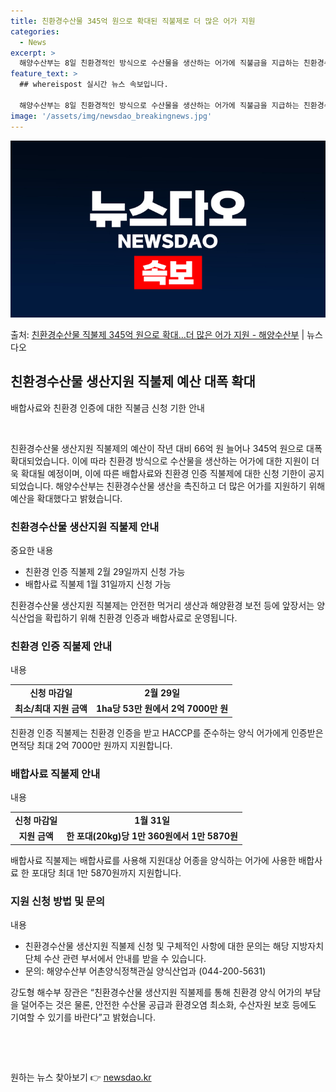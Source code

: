 ```yaml
---
title: 친환경수산물 345억 원으로 확대된 직불제로 더 많은 어가 지원
categories:
  - News
excerpt: >
  해양수산부는 8일 친환경적인 방식으로 수산물을 생산하는 어가에 직불금을 지급하는 친환경수산물 생산지원 직불제…
feature_text: >
  ## whereispost 실시간 뉴스 속보입니다.

  해양수산부는 8일 친환경적인 방식으로 수산물을 생산하는 어가에 직불금을 지급하는 친환경수산물 생산지원 직불제…
image: '/assets/img/newsdao_breakingnews.jpg'
---
```


![뉴스다오 속보](/assets/img/newsdao_breakingnews.jpg)

<p>출처: <a href="https://newsdao.kr/2947" rel="dofollow">친환경수산물 직불제 345억 원으로 확대…더 많은 어가 지원 - 해양수산부</a> | 뉴스다오</p>

<h2 data-ke-size="size26">친환경수산물 생산지원 직불제 예산 대폭 확대</h2>
배합사료와 친환경 인증에 대한 직불금 신청 기한 안내
<p data-ke-size="size16">&nbsp;</p>

친환경수산물 생산지원 직불제의 예산이 작년 대비 66억 원 늘어나 345억 원으로 대폭 확대되었습니다. 이에 따라 친환경 방식으로 수산물을 생산하는 어가에 대한 지원이 더욱 확대될 예정이며, 이에 따른 배합사료와 친환경 인증 직불제에 대한 신청 기한이 공지되었습니다. 해양수산부는 친환경수산물 생산을 촉진하고 더 많은 어가를 지원하기 위해 예산을 확대했다고 밝혔습니다.

<h3>친환경수산물 생산지원 직불제 안내</h3>
중요한 내용
<ul>
  <li>친환경 인증 직불제 2월 29일까지 신청 가능</li>
  <li>배합사료 직불제 1월 31일까지 신청 가능</li>
</ul>
<p data-ke-size="size16">친환경수산물 생산지원 직불제는 안전한 먹거리 생산과 해양환경 보전 등에 앞장서는 양식산업을 확립하기 위해 친환경 인증과 배합사료로 운영됩니다.</p>

<h3>친환경 인증 직불제 안내</h3>
내용
<table>
  <tr>
    <td style="text-align: center; height: 17px;"><b>신청 마감일</b></td>
    <td style="text-align: center; height: 17px;"><b>2월 29일</b></td>
  </tr>
  <tr>
    <td style="text-align: center; height: 17px;"><b>최소/최대 지원 금액</b></td>
    <td style="text-align: center; height: 17px;"><b>1ha당 53만 원에서 2억 7000만 원</b></td>
  </tr>
</table>
<p data-ke-size="size16">친환경 인증 직불제는 친환경 인증을 받고 HACCP를 준수하는 양식 어가에게 인증받은 면적당 최대 2억 7000만 원까지 지원합니다.</p>

<h3>배합사료 직불제 안내</h3>
내용
<table>
  <tr>
    <td style="text-align: center; height: 17px;"><b>신청 마감일</b></td>
    <td style="text-align: center; height: 17px;"><b>1월 31일</b></td>
  </tr>
  <tr>
    <td style="text-align: center; height: 17px;"><b>지원 금액</b></td>
    <td style="text-align: center; height: 17px;"><b>한 포대(20kg)당 1만 360원에서 1만 5870원</b></td>
  </tr>
</table>
<p data-ke-size="size16">배합사료 직불제는 배합사료를 사용해 지원대상 어종을 양식하는 어가에 사용한 배합사료 한 포대당 최대 1만 5870원까지 지원합니다.</p>

<h3>지원 신청 방법 및 문의</h3>
내용
<ul>
  <li>친환경수산물 생산지원 직불제 신청 및 구체적인 사항에 대한 문의는 해당 지방자치단체 수산 관련 부서에서 안내를 받을 수 있습니다.</li>
  <li>문의: 해양수산부 어촌양식정책관실 양식산업과 (044-200-5631)</li>
</ul>
<p data-ke-size="size16">강도형 해수부 장관은 “친환경수산물 생산지원 직불제를 통해 친환경 양식 어가의 부담을 덜어주는 것은 물론, 안전한 수산물 공급과 환경오염 최소화, 수산자원 보호 등에도 기여할 수 있기를 바란다”고 밝혔습니다.</p>
<p data-ke-size="size16">&nbsp;</p>
<p data-ke-size="size16">&nbsp;</p> 

원하는 뉴스 찾아보기 👉 <a href="https://newsdao.kr" rel="dofollow">newsdao.kr</a>


